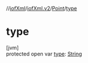 //[iofXml](../../../index.md)/[iofXml.v2](../index.md)/[Point](index.md)/[type](type.md)

# type

[jvm]\
protected open var [type](type.md): [String](https://docs.oracle.com/javase/8/docs/api/java/lang/String.html)
